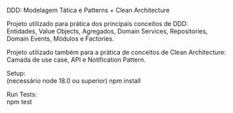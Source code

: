 
DDD: Modelagem Tática e Patterns + Clean Architecture

Projeto utilizado para prática dos principais conceitos de DDD: \
Entidades, Value Objects, Agregados, Domain Services, 
Repositories, Domain Events, Módulos e Factories.

Projeto utilizado também para a prática de conceitos de Clean Architecture: \
Camada de use case, API e Notification Pattern.

Setup: \
(necessário node 18.0 ou superior)
npm install

Run Tests: \
npm test